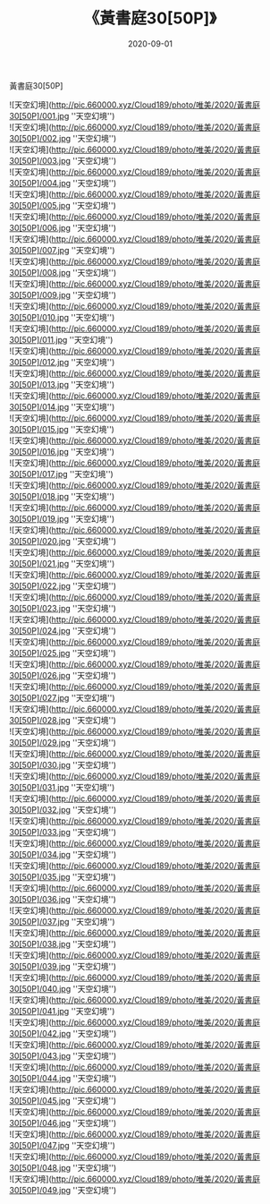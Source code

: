 ﻿---
layout: post
title:  《黃書庭30[50P]》
date:   2020-09-01
img: http://pic.660000.xyz/Cloud189/photo/唯美/2020/黃書庭30[50P]/000.jpg
categories: [美女, 清纯, 唯美]
---

黃書庭30[50P]



![天空幻境](http://pic.660000.xyz/Cloud189/photo/唯美/2020/黃書庭30[50P]/001.jpg ''天空幻境'') <br>
![天空幻境](http://pic.660000.xyz/Cloud189/photo/唯美/2020/黃書庭30[50P]/002.jpg ''天空幻境'') <br>
![天空幻境](http://pic.660000.xyz/Cloud189/photo/唯美/2020/黃書庭30[50P]/003.jpg ''天空幻境'') <br>
![天空幻境](http://pic.660000.xyz/Cloud189/photo/唯美/2020/黃書庭30[50P]/004.jpg ''天空幻境'') <br>
![天空幻境](http://pic.660000.xyz/Cloud189/photo/唯美/2020/黃書庭30[50P]/005.jpg ''天空幻境'') <br>
![天空幻境](http://pic.660000.xyz/Cloud189/photo/唯美/2020/黃書庭30[50P]/006.jpg ''天空幻境'') <br>
![天空幻境](http://pic.660000.xyz/Cloud189/photo/唯美/2020/黃書庭30[50P]/007.jpg ''天空幻境'') <br>
![天空幻境](http://pic.660000.xyz/Cloud189/photo/唯美/2020/黃書庭30[50P]/008.jpg ''天空幻境'') <br>
![天空幻境](http://pic.660000.xyz/Cloud189/photo/唯美/2020/黃書庭30[50P]/009.jpg ''天空幻境'') <br>
![天空幻境](http://pic.660000.xyz/Cloud189/photo/唯美/2020/黃書庭30[50P]/010.jpg ''天空幻境'') <br>
![天空幻境](http://pic.660000.xyz/Cloud189/photo/唯美/2020/黃書庭30[50P]/011.jpg ''天空幻境'') <br>
![天空幻境](http://pic.660000.xyz/Cloud189/photo/唯美/2020/黃書庭30[50P]/012.jpg ''天空幻境'') <br>
![天空幻境](http://pic.660000.xyz/Cloud189/photo/唯美/2020/黃書庭30[50P]/013.jpg ''天空幻境'') <br>
![天空幻境](http://pic.660000.xyz/Cloud189/photo/唯美/2020/黃書庭30[50P]/014.jpg ''天空幻境'') <br>
![天空幻境](http://pic.660000.xyz/Cloud189/photo/唯美/2020/黃書庭30[50P]/015.jpg ''天空幻境'') <br>
![天空幻境](http://pic.660000.xyz/Cloud189/photo/唯美/2020/黃書庭30[50P]/016.jpg ''天空幻境'') <br>
![天空幻境](http://pic.660000.xyz/Cloud189/photo/唯美/2020/黃書庭30[50P]/017.jpg ''天空幻境'') <br>
![天空幻境](http://pic.660000.xyz/Cloud189/photo/唯美/2020/黃書庭30[50P]/018.jpg ''天空幻境'') <br>
![天空幻境](http://pic.660000.xyz/Cloud189/photo/唯美/2020/黃書庭30[50P]/019.jpg ''天空幻境'') <br>
![天空幻境](http://pic.660000.xyz/Cloud189/photo/唯美/2020/黃書庭30[50P]/020.jpg ''天空幻境'') <br>
![天空幻境](http://pic.660000.xyz/Cloud189/photo/唯美/2020/黃書庭30[50P]/021.jpg ''天空幻境'') <br>
![天空幻境](http://pic.660000.xyz/Cloud189/photo/唯美/2020/黃書庭30[50P]/022.jpg ''天空幻境'') <br>
![天空幻境](http://pic.660000.xyz/Cloud189/photo/唯美/2020/黃書庭30[50P]/023.jpg ''天空幻境'') <br>
![天空幻境](http://pic.660000.xyz/Cloud189/photo/唯美/2020/黃書庭30[50P]/024.jpg ''天空幻境'') <br>
![天空幻境](http://pic.660000.xyz/Cloud189/photo/唯美/2020/黃書庭30[50P]/025.jpg ''天空幻境'') <br>
![天空幻境](http://pic.660000.xyz/Cloud189/photo/唯美/2020/黃書庭30[50P]/026.jpg ''天空幻境'') <br>
![天空幻境](http://pic.660000.xyz/Cloud189/photo/唯美/2020/黃書庭30[50P]/027.jpg ''天空幻境'') <br>
![天空幻境](http://pic.660000.xyz/Cloud189/photo/唯美/2020/黃書庭30[50P]/028.jpg ''天空幻境'') <br>
![天空幻境](http://pic.660000.xyz/Cloud189/photo/唯美/2020/黃書庭30[50P]/029.jpg ''天空幻境'') <br>
![天空幻境](http://pic.660000.xyz/Cloud189/photo/唯美/2020/黃書庭30[50P]/030.jpg ''天空幻境'') <br>
![天空幻境](http://pic.660000.xyz/Cloud189/photo/唯美/2020/黃書庭30[50P]/031.jpg ''天空幻境'') <br>
![天空幻境](http://pic.660000.xyz/Cloud189/photo/唯美/2020/黃書庭30[50P]/032.jpg ''天空幻境'') <br>
![天空幻境](http://pic.660000.xyz/Cloud189/photo/唯美/2020/黃書庭30[50P]/033.jpg ''天空幻境'') <br>
![天空幻境](http://pic.660000.xyz/Cloud189/photo/唯美/2020/黃書庭30[50P]/034.jpg ''天空幻境'') <br>
![天空幻境](http://pic.660000.xyz/Cloud189/photo/唯美/2020/黃書庭30[50P]/035.jpg ''天空幻境'') <br>
![天空幻境](http://pic.660000.xyz/Cloud189/photo/唯美/2020/黃書庭30[50P]/036.jpg ''天空幻境'') <br>
![天空幻境](http://pic.660000.xyz/Cloud189/photo/唯美/2020/黃書庭30[50P]/037.jpg ''天空幻境'') <br>
![天空幻境](http://pic.660000.xyz/Cloud189/photo/唯美/2020/黃書庭30[50P]/038.jpg ''天空幻境'') <br>
![天空幻境](http://pic.660000.xyz/Cloud189/photo/唯美/2020/黃書庭30[50P]/039.jpg ''天空幻境'') <br>
![天空幻境](http://pic.660000.xyz/Cloud189/photo/唯美/2020/黃書庭30[50P]/040.jpg ''天空幻境'') <br>
![天空幻境](http://pic.660000.xyz/Cloud189/photo/唯美/2020/黃書庭30[50P]/041.jpg ''天空幻境'') <br>
![天空幻境](http://pic.660000.xyz/Cloud189/photo/唯美/2020/黃書庭30[50P]/042.jpg ''天空幻境'') <br>
![天空幻境](http://pic.660000.xyz/Cloud189/photo/唯美/2020/黃書庭30[50P]/043.jpg ''天空幻境'') <br>
![天空幻境](http://pic.660000.xyz/Cloud189/photo/唯美/2020/黃書庭30[50P]/044.jpg ''天空幻境'') <br>
![天空幻境](http://pic.660000.xyz/Cloud189/photo/唯美/2020/黃書庭30[50P]/045.jpg ''天空幻境'') <br>
![天空幻境](http://pic.660000.xyz/Cloud189/photo/唯美/2020/黃書庭30[50P]/046.jpg ''天空幻境'') <br>
![天空幻境](http://pic.660000.xyz/Cloud189/photo/唯美/2020/黃書庭30[50P]/047.jpg ''天空幻境'') <br>
![天空幻境](http://pic.660000.xyz/Cloud189/photo/唯美/2020/黃書庭30[50P]/048.jpg ''天空幻境'') <br>
![天空幻境](http://pic.660000.xyz/Cloud189/photo/唯美/2020/黃書庭30[50P]/049.jpg ''天空幻境'') <br>